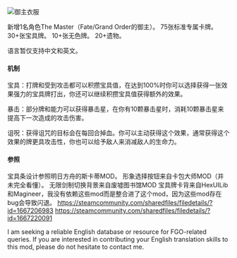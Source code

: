 ![御主衣服](https://s2.loli.net/2025/01/19/rvBtxkDLKnhzsS8.png)



新增1名角色The Master（Fate/Grand Order的御主）。
75张标准专属卡牌。
30+张宝具牌。
10+张无色牌。
20+遗物。

语言暂仅支持中文和英文。

#### 机制

宝具：打牌和受到攻击都可以积攒宝具值，在达到100%时你可以选择获得一张效果强力的宝具牌打出，你还可以继续积攒宝具值获得额外的效果。

暴击：部分牌和能力可以获得暴击星，在你有10颗暴击星时，消耗10颗暴击星来提高下一次造成的攻击伤害。

诅呪：获得诅咒的目标会在每回合掉血。你可以主动获得这个效果，通常获得这个效果的牌更具攻击性，你也可以给予敌人来消减敌人的生命力。

#### 参照

宝具条设计参照明日方舟的斯卡蒂MOD。
形象选择按钮来自卡包大师MOD（并未完全看懂）。
无限剑制切换背景来自废墟图书馆MOD
宝具牌卡背来自HexUILib和Magineer，我没有依赖这些mod而是整合进了这个mod，因为这些mod存在bug会导致闪退。
https://steamcommunity.com/sharedfiles/filedetails/?id=1667206983
https://steamcommunity.com/sharedfiles/filedetails/?id=1667220091



I am seeking a reliable English database or resource for FGO-related queries. If you are interested in contributing your English translation skills to this mod, please do not hesitate to contact me.

